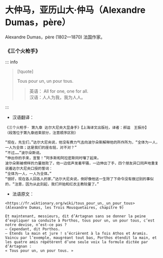# 大仲马，亚历山大·仲马（Alexandre Dumas，père）

Alexandre Dumas，père (1802—1870) 法国作家。

### 《三个火枪手》

::: info

> [!quote]
>
> Tous pour un, un pour tous.  
>
> > 英语： All for one, one for all.  
> > 汉语：人人为我，我为人人。  

:::

* 汉语翻译：
```
《三个火枪手· 第九章 达尔大尼央大显身手》【上海译文出版社，译者：郝运　王振孙】
（段落位于第九章结束部分，注意顺序区别）

“现在，先生们，”达尔大尼央说，他没有费力气去向波尔朵斯解释他的所作所为，“全体为一人，一人为全体；这是我们的座右铭，对不对？”
“不过……”波尔朵斯说。
“伸出你的手来，宣誓！”阿多斯和阿拉密斯同时嚷了起来。
波尔朵斯被榜样的力量挫败了，他一边低声发着牢骚，一边伸出了手，四个朋友异口同声地重复说着达尔大尼央口授的誓词：
“全体为一人，一人为全体。”
“很好，现在各人回各人的家，”达尔大尼央说，倒好像他这一生除了下命令没有做过别的事似的，“注意，因为从此刻起，我们开始和红衣主教较量了。”

```

* 法语原文：
```
<https://fr.wiktionary.org/wiki/tous_pour_un,_un_pour_tous>
(Alexandre Dumas, les Trois Mousquetaires, chapitre 9)

Et maintenant, messieurs, dit d’Artagnan sans se donner la peine d’expliquer sa conduite à Porthos, tous pour un, un pour tous, c’est notre devise, n’est-ce pas ?
— Cependant, dit Porthos.
— Étends la main et jure ! s’écrièrent à la fois Athos et Aramis.
Vaincu par l’exemple, maugréant tout bas, Porthos étendit la main, et les quatre amis répétèrent d’une seule voix la formule dictée par d’Artagnan :
« Tous pour un, un pour tous. »
```
